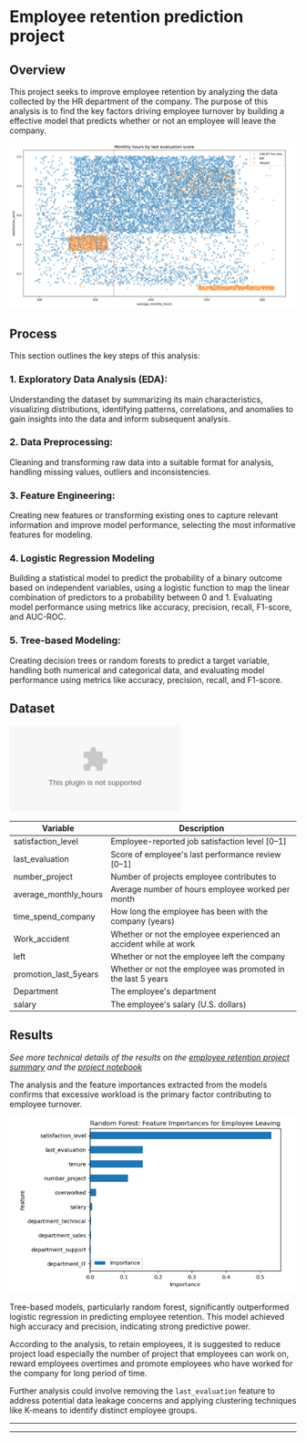 # Employee retention prediction project

## Overview

This project seeks to improve employee retention by analyzing the data collected by the HR department of the company. The purpose of this analysis is to find the key factors driving employee turnover by building a effective model that predicts whether or not an employee will leave the company.

![](results/img/scatterplot_employee_retention.png)

## Process

This section outlines the key steps of this analysis:

### 1. Exploratory Data Analysis (EDA):

Understanding the dataset by summarizing its main characteristics, visualizing distributions, identifying patterns, correlations, and anomalies to gain insights into the data and inform subsequent analysis.

### 2. Data Preprocessing:

Cleaning and transforming raw data into a suitable format for analysis, handling missing values, outliers and inconsistencies.

### 3. Feature Engineering:

Creating new features or transforming existing ones to capture relevant information and improve model performance, selecting the most informative features for modeling.

### 4. Logistic Regression Modeling

Building a statistical model to predict the probability of a binary outcome based on independent variables, using a logistic function to map the linear combination of predictors to a probability between 0 and 1. Evaluating model performance using metrics like accuracy, precision, recall, F1-score, and AUC-ROC.

### 5. Tree-based Modeling:

Creating decision trees or random forests to predict a target variable, handling both numerical and categorical data, and evaluating model performance using metrics like accuracy, precision, recall, and F1-score.

## Dataset

![](data/HR_dataset.csv)

| Variable              | Description                                                       |
| --------------------- | ----------------------------------------------------------------- |
| satisfaction_level    | Employee-reported job satisfaction level [0&ndash;1]              |
| last_evaluation       | Score of employee's last performance review [0&ndash;1]           |
| number_project        | Number of projects employee contributes to                        |
| average_monthly_hours | Average number of hours employee worked per month                 |
| time_spend_company    | How long the employee has been with the company (years)           |
| Work_accident         | Whether or not the employee experienced an accident while at work |
| left                  | Whether or not the employee left the company                      |
| promotion_last_5years | Whether or not the employee was promoted in the last 5 years      |
| Department            | The employee's department                                         |
| salary                | The employee's salary (U.S. dollars)                              |

## Results

*See more technical details  of the results on the [employee retention project summary](Employee_retention_project_summary.pdf) and the [project notebook](predictive_models_for_employee_retention.ipynb)*

The analysis and the feature importances extracted from the models confirms that excessive workload is the primary factor contributing to employee turnover.

![](results/img/random_forest_feature_importances.png)

Tree-based models, particularly random forest, significantly outperformed logistic regression in predicting employee retention. This model achieved high accuracy and precision, indicating strong predictive power.

According to the analysis, to retain employees, it is suggested to reduce project load especially the number of project that employees can work on, reward employees overtimes and promote employees who have worked for the company for long period of time.

Further analysis could involve removing the `last_evaluation` feature to address potential data leakage concerns and applying clustering techniques like K-means to identify distinct employee groups.

___
___